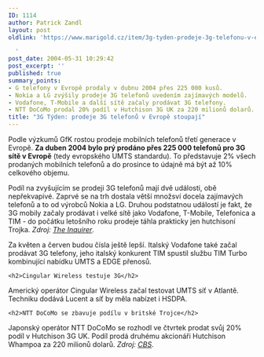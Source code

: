 ```yaml
---
ID: 1114
author: Patrick Zandl
layout: post
oldlink: 'https://www.marigold.cz/item/3g-tyden-prodeje-3g-telefonu-v-evrope-stoupaji

  '
post_date: 2004-05-31 10:29:42
post_excerpt: ''
published: true
summary_points:
- G telefony v Evropě prodaly v dubnu 2004 přes 225 000 kusů.
- Nokia a LG zvýšily prodeje 3G telefonů uvedením zajímavých modelů.
- Vodafone, T-Mobile a další sítě začaly prodávat 3G telefony.
- NTT DoCoMo prodal 20% podíl v Hutchison 3G UK za 220 milionů dolarů.
title: "3G Týden: prodeje 3G telefonů v Evropě stoupají"
---
```


<p>
Podle výzkumů GfK rostou prodeje mobilních telefonů třetí generace v Evropě. <b>Za duben 2004 bylo prý prodáno přes 225 000 telefonů pro 3G sítě v Evropě</b> (tedy evropského UMTS standardu). To představuje 2% všech prodaných mobilních telefonů a do prosince to údajně má být až 10% celkového objemu. </p>

<p>
Podíl na zvyšujícím se prodeji 3G telefonů mají dvě události, obě nepřekvapivé. Zaprvé se na trh dostala větší množsví docela zajímavých telefonů a to od výrobců Nokia a LG. Druhou podstatnou událostí je fakt, že 3G mobily začaly prodávat i velké sítě jako Vodafone, T-Mobile, Telefonica a TIM - do počátku letošního roku prodeje táhla prakticky jen hutchisoní Trojka. <i>Zdroj: <a href="http://www.theinquirer.net/?article=16239">The Inquirer</a></i>.</p>

<p>
Za květen a červen budou čísla ještě lepší. Italský Vodafone také začal prodávat 3G telefony, jeho italský konkurent TIM spustil službu TIM Turbo kombinující nabídku UMTS a EDGE přenosů. </p>

	<h2>Cingular Wireless testuje 3G</h2>
<p>
Americký operátor Cingular Wireless začal testovat UMTS síť v Atlantě. Techniku dodává Lucent a síť by měla nabízet i HSDPA. </p>

	<h2>NTT DoCoMo se zbavuje podílu v britské Trojce</h2>
<p>
Japonský operátor NTT DoCoMo se rozhodl ve čtvrtek prodat svůj 20% podíl v Hutchison 3G UK. Podíl prodá druhému akcionáři Hutchison Whampoa za 220 milionů dolarů. <i>Zdroj: <a href="http://cbs.marketwatch.com/news/story.asp?guid=%7BF5D6C33F-8320-4B5E-8F93-4D0C1192A2A7%7D&#038;siteid=google&#038;dist=google">CBS</a></i>.
</p>